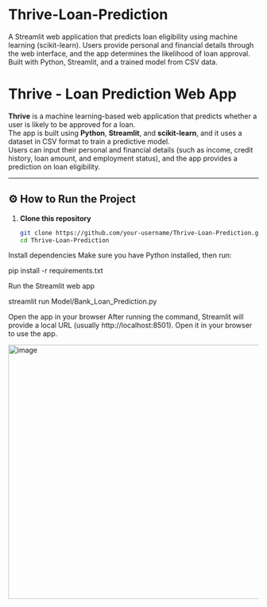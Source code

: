 # Thrive-Loan-Prediction
A Streamlit web application that predicts loan eligibility using machine learning (scikit-learn).  Users provide personal and financial details through the web interface, and the app determines  the likelihood of loan approval. Built with Python, Streamlit, and a trained model from CSV data.
# Thrive - Loan Prediction Web App

**Thrive** is a machine learning-based web application that predicts whether a user is likely to be approved for a loan.  
The app is built using **Python**, **Streamlit**, and **scikit-learn**, and it uses a dataset in CSV format to train a predictive model.  
Users can input their personal and financial details (such as income, credit history, loan amount, and employment status), and the app provides a prediction on loan eligibility.  

---

## ⚙️ How to Run the Project

1. **Clone this repository**
   ```bash
   git clone https://github.com/your-username/Thrive-Loan-Prediction.git
   cd Thrive-Loan-Prediction
Install dependencies
Make sure you have Python installed, then run:

pip install -r requirements.txt


Run the Streamlit web app

streamlit run Model/Bank_Loan_Prediction.py


Open the app in your browser
After running the command, Streamlit will provide a local URL (usually http://localhost:8501).
Open it in your browser to use the app.



<img width="1196" height="512" alt="image" src="https://github.com/user-attachments/assets/496707c6-4049-4727-bfb6-05d9618696df" />



